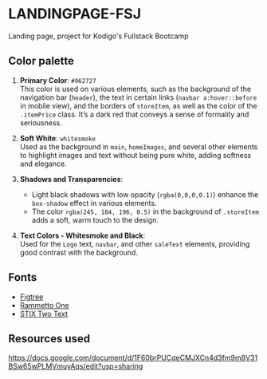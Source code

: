 # LANDINGPAGE-FSJ

Landing page, project for Kodigo's Fullstack Bootcamp

## Color palette

1. **Primary Color**: `#962727`  
   This color is used on various elements, such as the background of the navigation bar (`header`), the text in certain links (`navbar a:hover::before` in mobile view), and the borders of `storeItem`, as well as the color of the `.itemPrice` class. It’s a dark red that conveys a sense of formality and seriousness.

2. **Soft White**: `whitesmoke`  
   Used as the background in `main`, `homeImages`, and several other elements to highlight images and text without being pure white, adding softness and elegance.

3. **Shadows and Transparencies**:  
   - Light black shadows with low opacity (`rgba(0,0,0,0.1)`) enhance the `box-shadow` effect in various elements.
   - The color `rgba(245, 184, 196, 0.5)` in the background of `.storeItem` adds a soft, warm touch to the design.

4. **Text Colors - Whitesmoke and Black**:  
   Used for the `Logo` text, `navbar`, and other `saleText` elements, providing good contrast with the background.

## Fonts

* [Figtree](https://fonts.google.com/specimen/Figtree)
* [Rammetto One](https://fonts.google.com/specimen/Rammetto+One)
* [STIX Two Text](https://fonts.google.com/specimen/STIX+Two+Text)

## Resources used

https://docs.google.com/document/d/1F60brPUCqeCMJXCn4d3fm9m8V31BSw65wPLMVmuyAqs/edit?usp=sharing